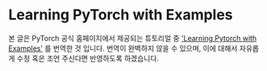 # Learning PyTorch with Examples

본 글은 PyTorch 공식 홈페이지에서 제공되는 튜토리얼 중 ['Learning Pytorch with Examples'](https://pytorch.org/tutorials/beginner/pytorch_with_examples.html) 를 번역한 것 입니다. 번역이 완벽하지 않을 수 있으며, 이에 대해서 자유롭게 수정 혹은 조언 주신다면 반영하도록 하겠습니다. 

